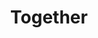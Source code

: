 ---
layout: page
title: <b>Together</b> <br>
description:
img: assets/img/together.png
redirect: https://www.together.xyz
importance: 1
category: sponsor
---